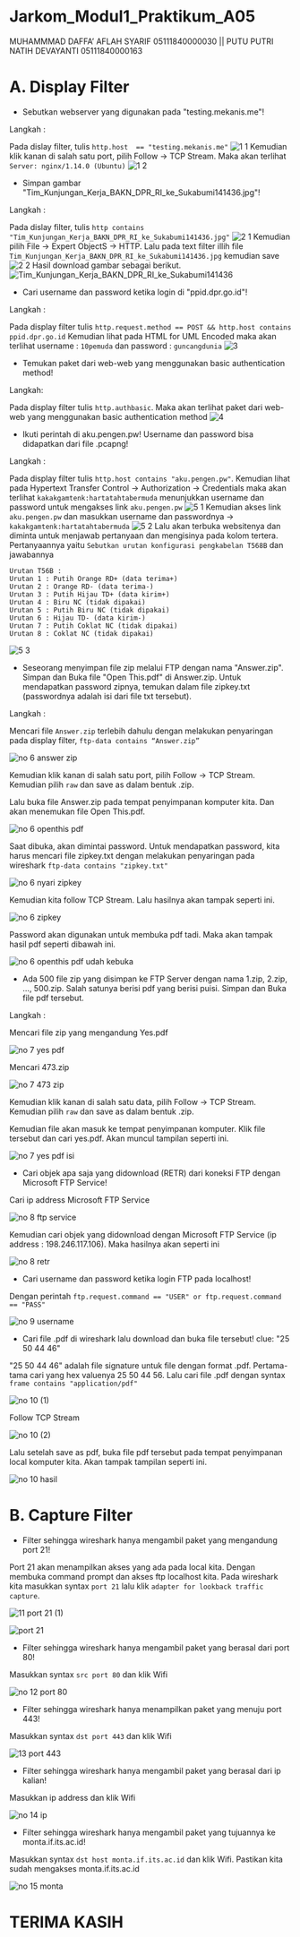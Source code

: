 # Jarkom_Modul1_Praktikum_A05

MUHAMMMAD DAFFA’ AFLAH SYARIF    05111840000030 || PUTU PUTRI NATIH DEVAYANTI       05111840000163

# A. Display Filter
- Sebutkan webserver yang digunakan pada "testing.mekanis.me"!

Langkah :

Pada dislay filter, tulis `http.host  == "testing.mekanis.me"`
![1 1](https://user-images.githubusercontent.com/52326074/96357974-725f1800-112c-11eb-8bfe-91b6392ed75d.jpg)
Kemudian klik kanan di salah satu port, pilih Follow -> TCP Stream. Maka akan terlihat `Server: nginx/1.14.0 (Ubuntu)`
![1 2](https://user-images.githubusercontent.com/52326074/96357975-74c17200-112c-11eb-9959-38bb57da8ea1.jpg)

- Simpan gambar "Tim_Kunjungan_Kerja_BAKN_DPR_RI_ke_Sukabumi141436.jpg"!

Langkah :

Pada dislay filter, tulis `http contains "Tim_Kunjungan_Kerja_BAKN_DPR_RI_ke_Sukabumi141436.jpg"`
![2 1](https://user-images.githubusercontent.com/52326074/96357982-902c7d00-112c-11eb-8aeb-03c9093314e3.jpg)
Kemudian pilih File -> Expert ObjectS -> HTTP. Lalu pada text filter illih file `Tim_Kunjungan_Kerja_BAKN_DPR_RI_ke_Sukabumi141436.jpg` kemudian save
![2 2](https://user-images.githubusercontent.com/52326074/96357984-91f64080-112c-11eb-8652-2e1267277235.jpg)
Hasil download gambar sebagai berikut.
![Tim_Kunjungan_Kerja_BAKN_DPR_RI_ke_Sukabumi141436](https://user-images.githubusercontent.com/52326074/96357986-93c00400-112c-11eb-9b6a-0227d1af1358.jpg)

- Cari username dan password ketika login di "ppid.dpr.go.id"!

Langkah :

Pada display filter tulis `http.request.method == POST && http.host contains ppid.dpr.go.id`
Kemudian lihat pada HTML for UML Encoded maka akan terlihat username : `10pemuda` dan password : `guncangdunia`
![3](https://user-images.githubusercontent.com/52326074/96357988-a5a1a700-112c-11eb-8509-6f9885f31f6d.jpg)

- Temukan paket dari web-web yang menggunakan basic authentication method!

Langkah:

Pada display filter tulis `http.authbasic`. Maka akan terlihat paket dari web-web yang menggunakan basic authentication method
![4](https://user-images.githubusercontent.com/52326074/96357995-af2b0f00-112c-11eb-956f-94f57b1397e7.jpg)

- Ikuti perintah di aku.pengen.pw! Username dan password bisa didapatkan dari file .pcapng!

Langkah :

Pada display filter tulis `http.host contains "aku.pengen.pw"`. Kemudian lihat pada Hypertext Transfer Control -> Authorization -> Credentials maka akan terlihat `kakakgamtenk:hartatahtabermuda` menunjukkan username dan password untuk mengakses link `aku.pengen.pw`
![5 1](https://user-images.githubusercontent.com/52326074/96358004-c0741b80-112c-11eb-9223-a607b26a8076.jpg)
Kemudian akses link `aku.pengen.pw` dan masukkan username dan passwordnya -> `kakakgamtenk:hartatahtabermuda`
![5 2](https://user-images.githubusercontent.com/52326074/96358006-c23ddf00-112c-11eb-8507-be59d48645ba.jpg)
Lalu akan terbuka websitenya dan diminta untuk menjawab pertanyaan dan mengisinya pada kolom tertera. Pertanyaannya yaitu `Sebutkan urutan konfigurasi pengkabelan T568B` dan jawabannya
```
Urutan T56B :
Urutan 1 : Putih Orange RD+ (data terima+)
Urutan 2 : Orange RD- (data terima-)
Urutan 3 : Putih Hijau TD+ (data kirim+)
Urutan 4 : Biru NC (tidak dipakai)
Urutan 5 : Putih Biru NC (tidak dipakai)
Urutan 6 : Hijau TD- (data kirim-)
Urutan 7 : Putih Coklat NC (tidak dipakai)
Urutan 8 : Coklat NC (tidak dipakai)
```
![5 3](https://user-images.githubusercontent.com/52326074/96358007-c36f0c00-112c-11eb-8060-42cf094bf4f4.jpg)

- Seseorang menyimpan file zip melalui FTP dengan nama "Answer.zip". Simpan dan Buka file "Open This.pdf" di Answer.zip. Untuk mendapatkan password zipnya, temukan dalam file zipkey.txt (passwordnya adalah isi dari file txt tersebut).

Langkah : 

Mencari file `Answer.zip` terlebih dahulu dengan melakukan penyaringan pada display filter, `ftp-data contains “Answer.zip”`

![no 6 answer zip](https://user-images.githubusercontent.com/56763600/96361332-62a8f900-1157-11eb-851a-df98655116d2.png)

Kemudian klik kanan di salah satu port, pilih Follow -> TCP Stream. Kemudian pilih `raw` dan save as dalam bentuk .zip. 

Lalu buka file Answer.zip pada tempat penyimpanan komputer kita. Dan akan menemukan file Open This.pdf. 

![no 6 openthis pdf](https://user-images.githubusercontent.com/56763600/96361339-6e94bb00-1157-11eb-95fc-da9e46104e7f.png)

Saat dibuka, akan dimintai password. Untuk mendapatkan password, kita harus mencari file zipkey.txt dengan melakukan penyaringan pada wireshark `ftp-data contains "zipkey.txt"`

![no 6 nyari zipkey](https://user-images.githubusercontent.com/56763600/96361360-9421c480-1157-11eb-9040-2398fa4920fd.png)

Kemudian kita follow TCP Stream. Lalu hasilnya akan tampak seperti ini. 

![no 6 zipkey](https://user-images.githubusercontent.com/56763600/96361346-76545f80-1157-11eb-8b63-0091c71f36d4.png)

Password akan digunakan untuk membuka pdf tadi. Maka akan tampak hasil pdf seperti dibawah ini. 

![no 6 openthis pdf udah kebuka](https://user-images.githubusercontent.com/56763600/96361365-a0a61d00-1157-11eb-9c4e-8124ac0dbf5c.png)

- Ada 500 file zip yang disimpan ke FTP Server dengan nama 1.zip, 2.zip, ..., 500.zip. Salah satunya berisi pdf yang berisi puisi. Simpan dan Buka file pdf tersebut.

Langkah :

Mencari file zip yang mengandung Yes.pdf

![no 7 yes pdf](https://user-images.githubusercontent.com/56763600/96361912-30e66100-115c-11eb-8b19-1039ab35f229.png)

Mencari 473.zip

![no 7 473 zip](https://user-images.githubusercontent.com/56763600/96361913-33e15180-115c-11eb-83e8-7c4e4c59ed0d.png)

Kemudian klik kanan di salah satu data, pilih Follow -> TCP Stream. Kemudian pilih `raw` dan save as dalam bentuk .zip. 

Kemudian file akan masuk ke tempat penyimpanan komputer. Klik file tersebut dan cari yes.pdf. Akan muncul tampilan seperti ini. 

![no 7 yes pdf isi](https://user-images.githubusercontent.com/56763600/96361918-3cd22300-115c-11eb-9931-34e0ac9cd72e.png)


- Cari objek apa saja yang didownload (RETR) dari koneksi FTP dengan Microsoft FTP Service!

Cari ip address Microsoft FTP Service

![no 8 ftp service](https://user-images.githubusercontent.com/56763600/96362118-a0a91b80-115d-11eb-997a-3a243c15973d.jpg)

Kemudian cari objek yang didownload dengan Microsoft FTP Service (ip address : 198.246.117.106). Maka hasilnya akan seperti ini

![no 8 retr ](https://user-images.githubusercontent.com/56763600/96362119-a30b7580-115d-11eb-9702-bf573889f01c.png)


- Cari username dan password ketika login FTP pada localhost!

Dengan perintah `ftp.request.command == "USER" or ftp.request.command == "PASS"`

![no 9 username](https://user-images.githubusercontent.com/56763600/96362182-20cf8100-115e-11eb-970d-aa252e0f3b2a.png)

- Cari file .pdf di wireshark lalu download dan buka file tersebut! clue: "25 50 44 46"

"25 50 44 46" adalah file signature untuk file dengan format .pdf. Pertama-tama cari yang hex valuenya 25 50 44 56. Lalu cari file .pdf dengan syntax `frame contains "application/pdf"`

![no 10 (1)](https://user-images.githubusercontent.com/56763600/96362551-b3711f80-1160-11eb-94a2-c231fce7167d.png)

Follow TCP Stream 

![no 10 (2)](https://user-images.githubusercontent.com/56763600/96362556-b9670080-1160-11eb-8cdf-4ca41ce4078b.png)

Lalu setelah save as pdf, buka file pdf tersebut pada tempat penyimpanan local komputer kita. Akan tampak tampilan seperti ini.

![no 10 hasil](https://user-images.githubusercontent.com/56763600/96362559-bb30c400-1160-11eb-9c69-9c81e3f73dd5.png)




# B. Capture Filter
- Filter sehingga wireshark hanya mengambil paket yang mengandung port 21!

Port 21 akan menampilkan akses yang ada pada local kita. Dengan membuka command prompt dan akses ftp localhost kita. 
Pada wireshark kita masukkan syntax `port 21` lalu klik `adapter for lookback traffic capture`. 

![11 port 21 (1)](https://user-images.githubusercontent.com/56763600/96362696-b15b9080-1161-11eb-8ecc-0114266b75b6.png)

![port 21](https://user-images.githubusercontent.com/56763600/96362705-c9331480-1161-11eb-9d1e-eb2bd561a332.png)


- Filter sehingga wireshark hanya mengambil paket yang berasal dari port 80!

Masukkan syntax `src port 80` dan klik Wifi

![no 12 port 80](https://user-images.githubusercontent.com/56763600/96362757-2a5ae800-1162-11eb-9f7e-df8560dfccbf.png)

- Filter sehingga wireshark hanya menampilkan paket yang menuju port 443!

Masukkan syntax `dst port 443` dan klik Wifi

![13 port 443](https://user-images.githubusercontent.com/56763600/96362760-2dee6f00-1162-11eb-957b-2bf28fa5b877.png)

- Filter sehingga wireshark hanya mengambil paket yang berasal dari ip kalian!

Masukkan ip address dan klik Wifi

![no 14 ip](https://user-images.githubusercontent.com/56763600/96362762-32b32300-1162-11eb-8eed-6c872517cc7d.png)


- Filter sehingga wireshark hanya mengambil paket yang tujuannya ke monta.if.its.ac.id!

Masukkan syntax `dst host monta.if.its.ac.id` dan klik Wifi. Pastikan kita sudah mengakses monta.if.its.ac.id

![no 15 monta](https://user-images.githubusercontent.com/56763600/96362767-347ce680-1162-11eb-9678-559b41221960.png)


# TERIMA KASIH
